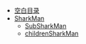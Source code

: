 * [空白目录](default.md)
* [SharkMan](SharkMan.md)
    * [SubSharkMan](SubSharkMan.md)
    * [childrenSharkMan](SharkMan/childrenSharkMan.md)
